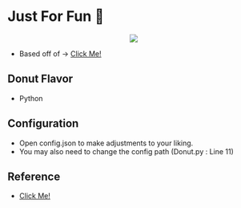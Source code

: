 # Just For Fun 🍩

<p align='center'>
    <img src='https://i.ibb.co/M2xGDtv/Code-P8l-Xd-DWqwn.png?width=300&height=300'>
</p>

* Based off of -> [Click Me!](https://www.a1k0n.net/2011/07/20/donut-math.html)  

## Donut Flavor
* Python

## Configuration
* Open config.json to make adjustments to your liking.
* You may also need to change the config path (Donut.py : Line 11)

## Reference
* [Click Me!](https://github.com/hadal1337/ASCII-Doughnut/blob/master/ASCII%20Doughnut.cpp)
